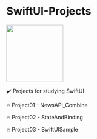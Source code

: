 # SwiftUI-Projects
<img src="https://user-images.githubusercontent.com/57200871/141239823-75eb736a-58ac-4b06-8249-84229f1aaeed.png"  width="150" height="150">

✔️ Projects for studying SwiftUI

🔥 Project01 - NewsAPI_Combine

🔥 Project02 - StateAndBinding

🔥 Project03 - SwiftUISample
